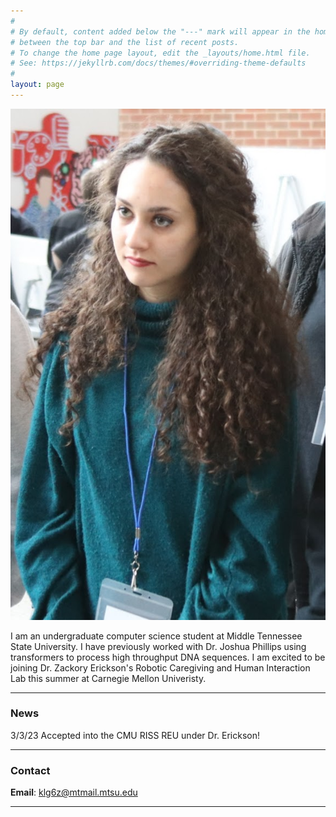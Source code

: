 ```yaml
---
#
# By default, content added below the "---" mark will appear in the home page
# between the top bar and the list of recent posts.
# To change the home page layout, edit the _layouts/home.html file.
# See: https://jekyllrb.com/docs/themes/#overriding-theme-defaults
#
layout: page
---
```


![Kendra Givens =](assets/images/Picture2.JPG)

I am an undergraduate computer science student at Middle Tennessee State University. I have previously worked with Dr. Joshua Phillips using transformers to process high throughput DNA sequences. I am excited to be joining Dr. Zackory Erickson's Robotic Caregiving and Human Interaction Lab this summer at Carnegie Mellon Univeristy. 

---

### News
3/3/23 Accepted into the CMU RISS REU under Dr. Erickson!
 

---

### Contact
**Email**: klg6z@mtmail.mtsu.edu

---

